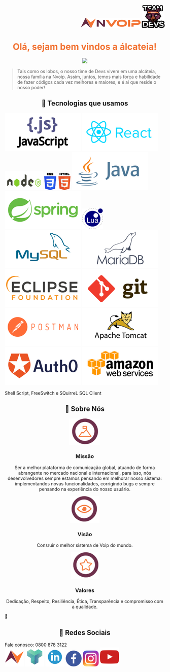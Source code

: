 <div align="right"><img src="/img/logos/logo-nvoip.png" width = 188px height = 32px/>  <img src="/img/logos/logo-devs.png" width = 72px height = 72px/></div>


### 
<font color = "#f27435"><h1 align="center">Olá, sejam bem vindos a álcateia! </h1></font>

<div align="center"><img src="https://i.gifer.com/origin/9a/9a7b5dd5f43671afb591e70370b1b5b1.gif"/></div>

> Tais como os lobos, o nosso time de Devs vivem em uma alcáteia, nossa família na Nvoip. Assim, juntos, temos mais força e habilidade de fazer códigos cada vez melhores e maiores, e é ai que reside o nosso poder! 




   <h2 align="center" color="orange">🚀 Tecnologias que usamos</h2>
   
   <img src="/img/tecnologias/js.svg"/>  <img src="/img/tecnologias/react.svg"/> <img src="/img/tecnologias/node.svg" width = 120px height = 60px/> 
   <img src="/img/tecnologias/css-html.svg" height = 54px /> <img src="/img/tecnologias/java.svg"/> 
   <img src="/img/tecnologias/spring.svg" /> <img src="/img/tecnologias/lua.svg" width = 65px height = 65px/> <img src="/img/tecnologias/mysql.svg" /> 
   <img src="/img/tecnologias/mariadb.svg"/> <img src="/img/tecnologias/eclipse.svg"/> <img src="/img/tecnologias/git.svg"/> 
   <img src="/img/tecnologias/postman.svg"/> <img src="/img/tecnologias/tomcat.svg"/> <img src="/img/tecnologias/auth0.svg"/> <img src="/img/tecnologias/amazon.svg"/> 
   
   Shell Script, FreeSwitch e SQuirreL SQL Client
 
 
 
 <h2 align="center">🚀 Sobre Nós </h2>
 
 
<div align="center">
<img src="/img/logos/missao.png" height = 84px/>
<h3 color="F27435">Missão</h3>
<p>Ser a melhor plataforma de comunicação global, atuando de forma abrangente no mercado nacional e internacional, para isso, nós desenvolvedores sempre estamos pensando em melhorar nosso sistema: implementandos novas funcionalidades, corrigindo bugs e sempre pensando na experiência do nosso usuário.</p>
</div>

<div align="center">
<img src="/img/logos/visao.png" height = 84px />
<h3>Visão</h3>
<p>Consruir o melhor sistema de Voip do mundo.</p>
</div>
   
<div align="center">
<img src="/img/logos/valores.png" height = 84px />
<h3>Valores</h3>
<p>Dedicação, Respeito, Resiliência, Ética, Transparência e compromisso com a qualidade.</p>
</div>
🚀

<h2 align="center">🚀 Redes Sociais </h2>

  Fale conosco: 0800 878 3122
  <br>
    <a href="https://www.nvoip.com.br/" background-color = "white"><img src="/img/redes-sociais/logo-nvoip-simples.png" width = 60px ></a>
    <a href="https://nvoip.docs.apiary.io/#"><img src="/img/redes-sociais/apiary.png" width = 60px ></a>
   <a href=""><img src="/img/redes-sociais/linkedin-logo.png" width = 60px ></a>
   <a href=""><img src="/img/redes-sociais/facebook-logo.png" width = 50px  ></a>
   <a href=""><img src="/img/redes-sociais/instagram-logo.png" width = 50px  ></a>
   <a href=""><img src="/img/redes-sociais/youtube-logo.png" width = 60px></a>

